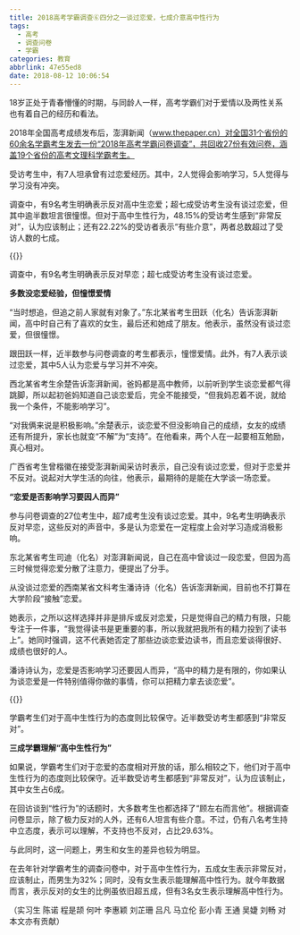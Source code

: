 ```yaml
---
title: 2018高考学霸调查⑥四分之一谈过恋爱，七成介意高中性行为
tags:
  - 高考
  - 调查问卷
  - 学霸
categories: 教育
abbrlink: 47e55ed8
date: 2018-08-12 10:06:54
---
```

18岁正处于青春懵懂的时期，与同龄人一样，高考学霸们对于爱情以及两性关系也有着自己的经历和看法。

2018年全国高考成绩发布后，澎湃新闻（www.thepaper.cn）对全国31个省份的60余名学霸考生发去一份“2018年高考学霸问卷调查”，共回收27份有效问卷，涵盖19个省份的高考文理科学霸考生。

受访考生中，有7人坦承曾有过恋爱经历。其中，2人觉得会影响学习，5人觉得与学习没有冲突。

调查中，有9名考生明确表示反对高中生恋爱；超七成受访考生没有谈过恋爱，但其中逾半数坦言很憧憬。但对于高中生性行为，48.15%的受访考生感到“非常反对”，认为应该制止；还有22.22%的受访者表示“有些介意”，两者总数超过了受访人数的七成。

{{<img src="http://5b0988e595225.cdn.sohucs.com/images/20180812/cda18af5baa14571a19253a86dcf9db8.jpeg" alt="">}}

调查中，有9名考生明确表示反对早恋；超七成受访考生没有谈过恋爱。

**多数没恋爱经验，但憧憬爱情**

“当时想追，但追之前人家就有对象了。”东北某省考生田跃（化名）告诉澎湃新闻，高中时自己有了喜欢的女生，最后还和她成了朋友。他表示，虽然没有谈过恋爱，但很憧憬。

跟田跃一样，近半数参与问卷调查的考生都表示，憧憬爱情。此外，有7人表示谈过恋爱，其中5人认为恋爱与学习并不冲突。

西北某省考生余楚告诉澎湃新闻，爸妈都是高中教师，以前听到学生谈恋爱都气得跳脚，所以起初爸妈知道自己谈恋爱后，完全不能接受，“但我妈忍着不说，就给我一个条件，不能影响学习”。

“对我俩来说是积极影响。”余楚表示，谈恋爱不但没影响自己的成绩，女友的成绩还有所提升，家长也就变“不解”为“支持”。在他看来，两个人在一起要相互勉励，真心相对。

广西省考生曾楷徽在接受澎湃新闻采访时表示，自己没有谈过恋爱，但对于恋爱并不反对。说起对大学生活的向往，他表示，最期待的是能在大学谈一场恋爱。

**“恋爱是否影响学习要因人而异”**

参与问卷调查的27位考生中，超7成考生没有谈过恋爱。其中，9名考生明确表示反对早恋，这些反对的声音中，多是认为恋爱在一定程度上会对学习造成消极影响。

东北某省考生司迪（化名）对澎湃新闻说，自己在高中曾谈过一段恋爱，但因为高三时候觉得恋爱分散了注意力，便提出了分手。

从没谈过恋爱的西南某省文科考生潘诗诗（化名）告诉澎湃新闻，目前也不打算在大学阶段“接触”恋爱。

她表示，之所以这样选择并非是排斥或反对恋爱，只是觉得自己的精力有限，只能专注于一件事，“我觉得读书是更重要的事，所以我就把我所有的精力投到了读书上”。她同时强调，这不代表她否定了那些边谈恋爱边读书，而且恋爱谈得很好、成绩也很好的人。

潘诗诗认为，恋爱是否影响学习还要因人而异，“高中的精力是有限的，你如果认为谈恋爱是一件特别值得你做的事情，你可以把精力拿去谈恋爱”。

{{<img src="http://5b0988e595225.cdn.sohucs.com/images/20180812/4788d7a6acbc447d8a1380e1ee5e5fb3.jpeg" alt="">}}

学霸考生们对于高中生性行为的态度则比较保守。近半数受访考生都感到“非常反对”。

**三成学霸理解“高中生性行为”**

如果说，学霸考生们对于恋爱的态度相对开放的话，那么相较之下，他们对于高中生性行为的态度则比较保守。近半数受访考生都感到“非常反对”，认为应该制止，其中女生占6成。

在回访谈到“性行为”的话题时，大多数考生也都选择了“顾左右而言他”。根据调查问卷显示，除了极力反对的人外，还有6人坦言有些介意。不过，仍有八名考生持中立态度，表示可以理解，不支持也不反对，占比29.63%。

与此同时，这一问题上，男生和女生的差异也较为明显。

在去年针对学霸考生的调查问卷中，对于高中生性行为，五成女生表示非常反对，应该制止，而男生为32%；同时，没有女生表示能理解高中性行为。就今年数据而言，表示反对的女生的比例虽依旧超五成，但有3名女生表示理解高中性行为。

（实习生 陈诺 程是颉 何叶 李惠颖 刘芷珊 吕凡 马立伦 彭小青 王通 吴婕 刘畅 对本文亦有贡献）